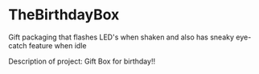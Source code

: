 # TheBirthdayBox
Gift packaging that flashes LED's when shaken and also has sneaky eye-catch feature when idle

Description of project:
 Gift Box for birthday!!
